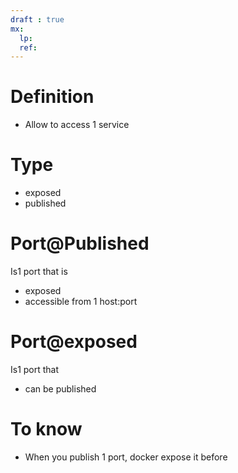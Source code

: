 ```yaml
---
draft : true
mx:  
  lp:
  ref:
---
```


# Definition
- Allow to access 1 service
# Type
- exposed
- published

# Port@Published
Is1 port that is
- exposed
- accessible from 1 host:port

# Port@exposed
Is1 port that
  - can be published


# To know
- When you publish 1 port, docker expose it before